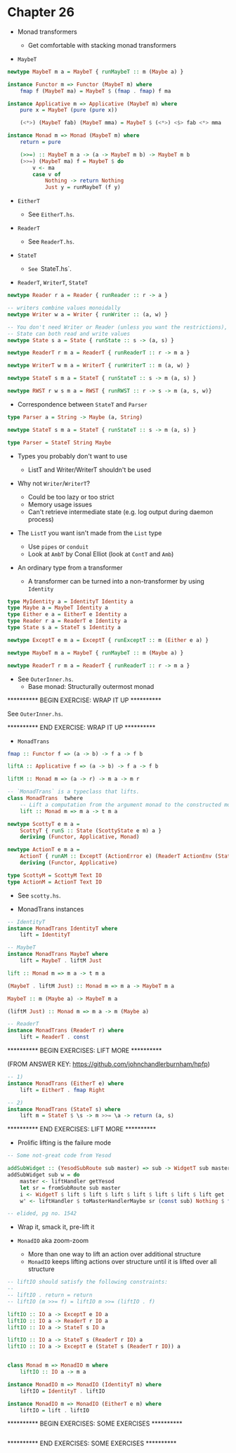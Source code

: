 # Chapter 26

- Monad transformers
    - Get comfortable with stacking monad transformers

- `MaybeT`

```haskell
newtype MaybeT m a = MaybeT { runMaybeT :: m (Maybe a) }

instance Functor m => Functor (MaybeT m) where
    fmap f (MaybeT ma) = MaybeT $ (fmap . fmap) f ma

instance Applicative m => Applicative (MaybeT m) where
    pure x = MaybeT (pure (pure x))

    (<*>) (MaybeT fab) (MaybeT mma) = MaybeT $ (<*>) <$> fab <*> mma

instance Monad m => Monad (MaybeT m) where
    return = pure

    (>>=) :: MaybeT m a -> (a -> MaybeT m b) -> MaybeT m b
    (>>=) (MaybeT ma) f = MaybeT $ do
        v <- ma
        case v of
            Nothing -> return Nothing
            Just y = runMaybeT (f y)
```

- `EitherT`
    - See `EitherT.hs`.

- `ReaderT`
    - See `ReaderT.hs`.

- `StateT`
    - `See `StateT.hs`.

- `ReaderT`, `WriterT`, `StateT`

```haskell
newtype Reader r a = Reader { runReader :: r -> a }

-- writers combine values monoidally
newtype Writer w a = Writer { runWriter :: (a, w) }

-- You don't need Writer or Reader (unless you want the restrictions), since
-- State can both read and write values
newtype State s a = State { runState :: s -> (a, s) }

newtype ReaderT r m a = ReaderT { runReaderT :: r -> m a }

newtype WriterT w m a = WriterT { runWriterT :: m (a, w) }

newtype StateT s m a = StateT { runStateT :: s -> m (a, s) }
```

```haskell
newtype RWST r w s m a = RWST { runRWST :: r -> s -> m (a, s, w)}
```

- Correspondence between `StateT` and `Parser`

```haskell
type Parser a = String -> Maybe (a, String)

newtype StateT s m a = StateT { runStateT :: s -> m (a, s) }

type Parser = StateT String Maybe
```

- Types you probably don't want to use
    - ListT and Writer/WriterT shouldn't be used

- Why not `Writer`/`WriterT`?
    - Could be too lazy or too strict
    - Memory usage issues
    - Can't retrieve intermediate state (e.g. log output during daemon process)

- The `ListT` you want isn't made from the `List` type
    - Use `pipes` or `conduit`
    - Look at `AmbT` by Conal Elliot (look at `ContT` and `Amb`)

- An ordinary type from a transformer
    - A transformer can be turned into a non-transformer by using `Identity`

```haskell
type MyIdentity a = IdentityT Identity a
type Maybe a = MaybeT Identity a
type Either e a = EitherT e Identity a
type Reader r a = ReaderT e Identity a
type State s a = StateT s Identity a
```

```haskell
newtype ExceptT e m a = ExceptT { runExceptT :: m (Either e a) }

newtype MaybeT m a = MaybeT { runMaybeT :: m (Maybe a) }

newtype ReaderT r m a = ReaderT { runReaderT :: r -> m a }
```

- See `OuterInner.hs`.
    - Base monad: Structurally outermost monad

********** BEGIN EXERCISE: WRAP IT UP **********

See `OuterInner.hs`.

********** END EXERCISE: WRAP IT UP **********

- `MonadTrans`

```haskell
fmap :: Functor f => (a -> b) -> f a -> f b

liftA :: Applicative f => (a -> b) -> f a -> f b

liftM :: Monad m => (a -> r) -> m a -> m r

-- `MonadTrans` is a typeclass that lifts.
class MonadTrans  twhere
    -- Lift a computation from the argument monad to the constructed monad
    lift :: Monad m => m a -> t m a
```

```haskell
newtype ScottyT e m a =
    ScottyT { runS :: State (ScottyState e m) a }
    deriving (Functor, Applicative, Monad)

newtype ActionT e m a =
    ActionT { runAM :: ExceptT (ActionError e) (ReaderT ActionEnv (StateT ScottyResponse m )) a }
    deriving (Functor, Applicative)

type ScottyM = ScottyM Text IO
type ActionM = ActionT Text IO
```

- See `scotty.hs`.

- MonadTrans instances

```haskell
-- IdentityT
instance MonadTrans IdentityT where
    lift = IdentityT

-- MaybeT
instance MonadTrans MaybeT where
    lift = MaybeT . liftM Just

lift :: Monad m => m a -> t m a

(MaybeT . liftM Just) :: Monad m => m a -> MaybeT m a

MaybeT :: m (Maybe a) -> MaybeT m a

(liftM Just) :: Monad m => m a -> m (Maybe a)

-- ReaderT
instance MonadTrans (ReaderT r) where
    lift = ReaderT . const
```

********** BEGIN EXERCISES: LIFT MORE **********

(FROM ANSWER KEY: https://github.com/johnchandlerburnham/hpfp)

```haskell
-- 1)
instance MonadTrans (EitherT e) where
    lift = EitherT . fmap Right

-- 2)
instance MonadTrans (StateT s) where
    lift m = StateT $ \s -> m >>= \a -> return (a, s)
```

********** END EXERCISES: LIFT MORE **********

- Prolific lifting is the failure mode

```haskell
-- Some not-great code from Yesod

addSubWidget :: (YesodSubRoute sub master) => sub -> WidgetT sub master -> WidgetT sub' master a
addSubWidget sub w = do
    master <- liftHandler getYesod
    let sr = fromSubRoute sub master
    i <- WidgetT $ lift $ lift $ lift $ lift $ lift $ lift $ lift get
    w' <- liftHandler $ toMasterHandlerMaybe sr (const sub) Nothing $ flip runStateT i $ runWriterT $ runWriterT $ runWriterT $ runWriterT $ runWriterT $ runWriterT $ unWidgetT w

-- elided, pg no. 1542
```

- Wrap it, smack it, pre-lift it

- `MonadIO` aka zoom-zoom
    - More than one way to lift an action over additional structure
    - `MonadIO` keeps lifting actions over structure until it is lifted over all
      structure

```haskell
-- liftIO should satisfy the following constraints:
--
-- liftIO . return = return
-- liftIO (m >>= f) = liftIO m >>= (liftIO . f)

liftIO :: IO a -> ExceptT e IO a
liftIO :: IO a -> ReaderT r IO a
liftIO :: IO a -> StateT s IO a

liftIO :: IO a -> StateT s (ReaderT r IO) a
liftIO :: IO a -> ExceptT e (StateT s (ReaderT r IO)) a


class Monad m => MonadIO m where
    liftIO :: IO a -> m a
```

```haskell
instance MonadIO m => MonadIO (IdentityT m) where
    liftIO = IdentityT . liftIO

instance MonadIO m => MonadIO (EitherT e m) where
    liftIO = lift . liftIO
```

********** BEGIN EXERCISES: SOME EXERCISES **********

```haskell

```

********** END EXERCISES: SOME EXERCISES **********

